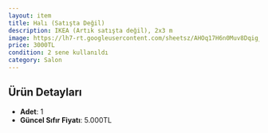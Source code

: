 ```yaml
---
layout: item
title: Halı (Satışta Değil)
description: IKEA (Artık satışta değil), 2x3 m
image: https://lh7-rt.googleusercontent.com/sheetsz/AHOq17H6n0Muv8Dqig_W4gN-l55U-W816yAetj2ru7F--W6G-JwSVeT_wzCHL54YlKA0O9vqgzcqJ1qd_yBp0kBEM7pTAjhvCYu8QNqDO9kQ8xALRcMD2FiL9XV-nRepTEQ8YLgeUkeRxQ=w132-h79?key=2U9y3bet6twSOujF3SfoMA
price: 3000TL
condition: 2 sene kullanıldı
category: Salon
---
```


## Ürün Detayları
- **Adet**: 1
- **Güncel Sıfır Fiyatı**: 5.000TL
